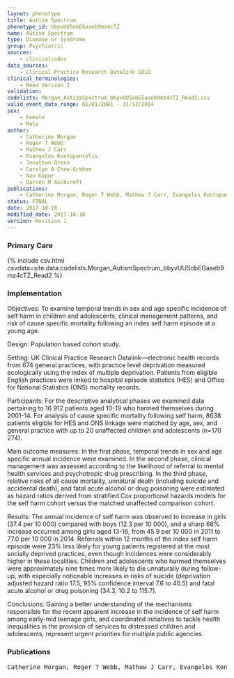 ```yaml
---
layout: phenotype
title: Autism Spectrum
phenotype_id: bbyvUUSobEGaaeb9mz4cTZ
name: Autism Spectrum
type: Disease or Syndrome
group: Psychiatric
sources: 
    - clinicalcodes
data_sources:
    - Clinical Practice Research Datalink GOLD
clinical_terminologies:
    - Read Version 2
validation:
codelists: Morgan_AutismSpectrum_bbyvUUSobEGaaeb9mz4cTZ_Read2.csv
valid_event_data_range: 01/01/2001 - 31/12/2014
sex:
    - Female
    - Male
author:
    - Catherine Morgan
    - Roger T Webb
    - Mathew J Carr
    - Evangelos Kontopantelis
    - Jonathan Green
    - Carolyn A Chew-Graham
    - Nav Kapur
    - Darren M Aschcroft   
publications:
    - Catherine Morgan, Roger T Webb, Mathew J Carr, Evangelos Kontopantelis, Jonathan Green, Carolyn A Chew-Graham, Nav Kapur, Darren M Aschcroft, Incidence, clinical management, and mortality risk following self harm among children and adolescents cohort study in primary care. BMJ, 359(j4351), 2017.
status: FINAL
date: 2017-10-18
modified_date: 2017-10-18
version: Revision 1
---
```


### Primary Care

{% include csv.html csvdata=site.data.codelists.Morgan_AutismSpectrum_bbyvUUSobEGaaeb9mz4cTZ_Read2 %}

### Implementation

Objectives:
To examine temporal trends in sex and age specific incidence of self harm in children and adolescents, clinical management patterns, and risk of cause specific mortality following an index self harm episode at a young age.

Design:
Population based cohort study.

Setting:
UK Clinical Practice Research Datalink—electronic health records from 674 general practices, with practice level deprivation measured ecologically using the index of multiple deprivation. Patients from eligible English practices were linked to hospital episode statistics (HES) and Office for National Statistics (ONS) mortality records.

Participants:
For the descriptive analytical phases we examined data pertaining to 16 912 patients aged 10-19 who harmed themselves during 2001-14. For analysis of cause specific mortality following self harm, 8638 patients eligible for HES and ONS linkage were matched by age, sex, and general practice with up to 20 unaffected children and adolescents (n=170 274).

Main outcome measures:
In the first phase, temporal trends in sex and age specific annual incidence were examined. In the second phase, clinical management was assessed according to the likelihood of referral to mental health services and psychotropic drug prescribing. In the third phase, relative risks of all cause mortality, unnatural death (including suicide and accidental death), and fatal acute alcohol or drug poisoning were estimated as hazard ratios derived from stratified Cox proportional hazards models for the self harm cohort versus the matched unaffected comparison cohort.

Results:
The annual incidence of self harm was observed to increase in girls (37.4 per 10 000) compared with boys (12.3 per 10 000), and a sharp 68% increase occurred among girls aged 13-16, from 45.9 per 10 000 in 2011 to 77.0 per 10 000 in 2014. Referrals within 12 months of the index self harm episode were 23% less likely for young patients registered at the most socially deprived practices, even though incidences were considerably higher in these localities. Children and adolescents who harmed themselves were approximately nine times more likely to die unnaturally during follow-up, with especially noticeable increases in risks of suicide (deprivation adjusted hazard ratio 17.5, 95% confidence interval 7.6 to 40.5) and fatal acute alcohol or drug poisoning (34.3, 10.2 to 115.7).

Conclusions:
Gaining a better understanding of the mechanisms responsible for the recent apparent increase in the incidence of self harm among early-mid teenage girls, and coordinated initiatives to tackle health inequalities in the provision of services to distressed children and adolescents, represent urgent priorities for multiple public agencies.

### Publications

<pre>
Catherine Morgan, Roger T Webb, Mathew J Carr, Evangelos Kontopantelis, Jonathan Green, Carolyn A Chew-Graham, Nav Kapur, Darren M Aschcroft, Incidence, clinical management, and mortality risk following self harm among children and adolescents cohort study in primary care. BMJ, 359(j4351), 2017.
</pre>
